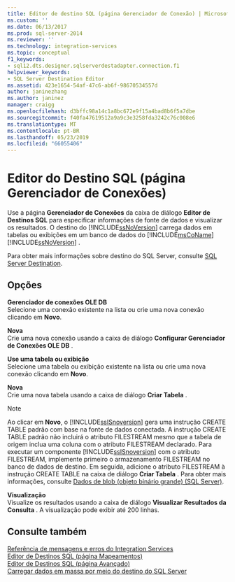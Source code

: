 ```yaml
---
title: Editor de destino SQL (página Gerenciador de Conexão) | Microsoft Docs
ms.custom: ''
ms.date: 06/13/2017
ms.prod: sql-server-2014
ms.reviewer: ''
ms.technology: integration-services
ms.topic: conceptual
f1_keywords:
- sql12.dts.designer.sqlserverdestadapter.connection.f1
helpviewer_keywords:
- SQL Server Destination Editor
ms.assetid: 423e1654-54af-47c6-ab6f-98670534557d
author: janinezhang
ms.author: janinez
manager: craigg
ms.openlocfilehash: d3bffc98a14c1a8bc672e9f15a4bad8b6f5a7dbe
ms.sourcegitcommit: f40fa47619512a9a9c3e3258fda3242c76c008e6
ms.translationtype: MT
ms.contentlocale: pt-BR
ms.lasthandoff: 05/23/2019
ms.locfileid: "66055406"
---
```

# <a name="sql-destination-editor-connection-manager-page"></a>Editor do Destino SQL (página Gerenciador de Conexões)
  Use a página **Gerenciador de Conexões** da caixa de diálogo **Editor de Destinos SQL** para especificar informações de fonte de dados e visualizar os resultados. O destino do [!INCLUDE[ssNoVersion](../includes/ssnoversion-md.md)] carrega dados em tabelas ou exibições em um banco de dados do [!INCLUDE[msCoName](../includes/msconame-md.md)] [!INCLUDE[ssNoVersion](../includes/ssnoversion-md.md)] .  
  
 Para obter mais informações sobre destino do SQL Server, consulte [SQL Server Destination](data-flow/sql-server-destination.md).  
  
## <a name="options"></a>Opções  
 **Gerenciador de conexões OLE DB**  
 Selecione uma conexão existente na lista ou crie uma nova conexão clicando em **Novo**.  
  
 **Nova**  
 Crie uma nova conexão usando a caixa de diálogo **Configurar Gerenciador de Conexões OLE DB** .  
  
 **Use uma tabela ou exibição**  
 Selecione uma tabela ou exibição existente na lista ou crie uma nova conexão clicando em **Novo**.  
  
 **Nova**  
 Crie uma nova tabela usando a caixa de diálogo **Criar Tabela** .  
  
> [!NOTE]  
>  Ao clicar em **Novo**, o [!INCLUDE[ssISnoversion](../includes/ssisnoversion-md.md)] gera uma instrução CREATE TABLE padrão com base na fonte de dados conectada. A instrução CREATE TABLE padrão não incluirá o atributo FILESTREAM mesmo que a tabela de origem inclua uma coluna com o atributo FILESTREAM declarado. Para executar um componente [!INCLUDE[ssISnoversion](../includes/ssisnoversion-md.md)] com o atributo FILESTREAM, implemente primeiro o armazenamento FILESTREAM no banco de dados de destino. Em seguida, adicione o atributo FILESTREAM à instrução CREATE TABLE na caixa de diálogo **Criar Tabela** . Para obter mais informações, consulte [Dados de blob &#40;objeto binário grande&#41; &#40;SQL Server&#41;](../relational-databases/blob/binary-large-object-blob-data-sql-server.md).  
  
 **Visualização**  
 Visualize os resultados usando a caixa de diálogo **Visualizar Resultados da Consulta** . A visualização pode exibir até 200 linhas.  
  
## <a name="see-also"></a>Consulte também  
 [Referência de mensagens e erros do Integration Services](../../2014/integration-services/integration-services-error-and-message-reference.md)   
 [Editor de Destinos SQL &#40;página Mapeamentos&#41;](../../2014/integration-services/sql-destination-editor-mappings-page.md)   
 [Editor de Destinos SQL &#40;página Avançado&#41;](../../2014/integration-services/sql-destination-editor-advanced-page.md)   
 [Carregar dados em massa por meio do destino do SQL Server](data-flow/bulk-load-data-by-using-the-sql-server-destination.md)  
  
  
